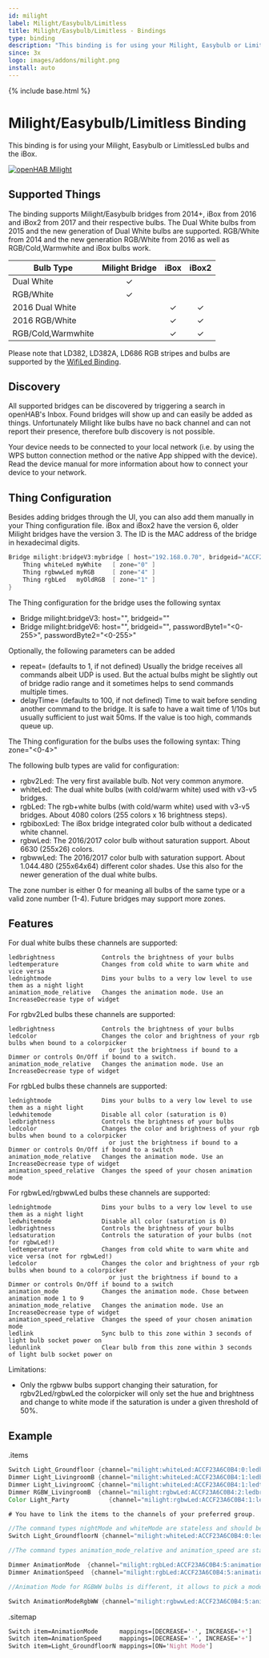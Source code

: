 ```yaml
---
id: milight
label: Milight/Easybulb/Limitless
title: Milight/Easybulb/Limitless - Bindings
type: binding
description: "This binding is for using your Milight, Easybulb or LimitlessLed bulbs and the iBox."
since: 3x
logo: images/addons/milight.png
install: auto
---
```


<!-- Attention authors: Do not edit directly. Please add your changes to the appropriate source repository -->

{% include base.html %}

# Milight/Easybulb/Limitless Binding

<AddonLogo />

This binding is for using your Milight, Easybulb or LimitlessLed bulbs and the iBox.

[![openHAB Milight](https://img.youtube.com/vi/zNe9AkQbfmc/0.jpg)](https://www.youtube.com/watch?v=zNe9AkQbfmc)

## Supported Things

The binding supports Milight/Easybulb bridges from 2014+, iBox from 2016 and iBox2 from 2017 and their respective bulbs.
The Dual White bulbs from 2015 and the new generation of Dual White bulbs are supported.
RGB/White from 2014 and the new generation RGB/White from 2016 as well as RGB/Cold,Warmwhite and iBox bulbs work.

| Bulb Type          | Milight Bridge | iBox  | iBox2 |
|--------------------|:--------------:|:-----:|:-----:|
| Dual White         |       ✓        |       |       |
| RGB/White          |       ✓        |       |       |
| 2016 Dual White    |                |   ✓   |   ✓   |
| 2016 RGB/White     |                |   ✓   |   ✓   |
| RGB/Cold,Warmwhite |                |   ✓   |   ✓   |

Please note that LD382, LD382A, LD686 RGB stripes and bulbs are supported by the
[WifiLed Binding](https://www.openhab.org/addons/bindings/wifiled/).

## Discovery

All supported bridges can be discovered by triggering a search in openHAB's Inbox.
Found bridges will show up and can easily be added as things.
Unfortunately Milight like bulbs have no back channel and can not report their presence, therefore
bulb discovery is not possible.

Your device needs to be connected to your local network (i.e. by using the WPS button connection method or the native App shipped with the device).
Read the device manual for more information about how to connect your device to your network.

## Thing Configuration

Besides adding bridges through the UI, you can also add them manually in your Thing
configuration file.
iBox and iBox2 have the version 6, older Milight bridges have the version 3.
The ID is the MAC address of the bridge in hexadecimal digits.

```java
Bridge milight:bridgeV3:mybridge [ host="192.168.0.70", bridgeid="ACCF23A6C0B4", passwordByte1=0, passwordByte2=0, repeat=2, delayTime=75 ] {
    Thing whiteLed myWhite   [ zone="0" ]
    Thing rgbwwLed myRGB     [ zone="4" ]
    Thing rgbLed   myOldRGB  [ zone="1" ]
}
```

The Thing configuration for the bridge uses the following syntax

- Bridge milight:bridgeV3:<any name> host="<IP-Address of bridge>", bridgeid="<mac>"
- Bridge milight:bridgeV6:<any name> host="<IP-Address of bridge>", bridgeid="<mac>", passwordByte1="<0-255>", passwordByte2="<0-255>"

Optionally, the following parameters can be added

- repeat=<integer> (defaults to 1, if not defined)
  Usually the bridge receives all commands albeit UDP is used. But the actual bulbs might be slightly out of bridge radio range and it sometimes helps to send commands multiple times.
- delayTime=<integer for ms> (defaults to 100, if not defined)
  Time to wait before sending another command to the bridge. It is safe to have a wait time of 1/10s but usually sufficient to just wait 50ms. If the value is too high, commands queue up.

The Thing configuration for the bulbs uses the following syntax:
Thing <type of bulb> <any name> zone="<0-4>"

The following bulb types are valid for configuration:

- rgbv2Led:   The very first available bulb. Not very common anymore.
- whiteLed:   The dual white bulbs (with cold/warm white) used with v3-v5 bridges.
- rgbLed:     The rgb+white bulbs (with cold/warm white) used with v3-v5 bridges. About 4080 colors (255 colors x 16 brightness steps).
- rgbiboxLed: The iBox bridge integrated color bulb without a dedicated white channel.
- rgbwLed:    The 2016/2017 color bulb without saturation support. About 6630 (255x26) colors.
- rgbwwLed:   The 2016/2017 color bulb with saturation support. About 1.044.480 (255x64x64) different color shades. Use this also for the newer generation of the dual white bulbs.

The zone number is either 0 for meaning all bulbs of the same type or a valid zone number (1-4).
Future bridges may support more zones.

## Features

For dual white bulbs these channels are supported:

```text
ledbrightness             Controls the brightness of your bulbs
ledtemperature            Changes from cold white to warm white and vice versa
lednightmode              Dims your bulbs to a very low level to use them as a night light
animation_mode_relative   Changes the animation mode. Use an IncreaseDecrease type of widget
```

For rgbv2Led bulbs these channels are supported:

```text
ledbrightness             Controls the brightness of your bulbs
ledcolor                  Changes the color and brightness of your rgb bulbs when bound to a colorpicker
                            or just the brightness if bound to a Dimmer or controls On/Off if bound to a switch.
animation_mode_relative   Changes the animation mode. Use an IncreaseDecrease type of widget
```

For rgbLed bulbs these channels are supported:

```text
lednightmode              Dims your bulbs to a very low level to use them as a night light
ledwhitemode              Disable all color (saturation is 0)
ledbrightness             Controls the brightness of your bulbs
ledcolor                  Changes the color and brightness of your rgb bulbs when bound to a colorpicker
                            or just the brightness if bound to a Dimmer or controls On/Off if bound to a switch
animation_mode_relative   Changes the animation mode. Use an IncreaseDecrease type of widget
animation_speed_relative  Changes the speed of your chosen animation mode
```

For rgbwLed/rgbwwLed bulbs these channels are supported:

```text
lednightmode              Dims your bulbs to a very low level to use them as a night light
ledwhitemode              Disable all color (saturation is 0)
ledbrightness             Controls the brightness of your bulbs
ledsaturation             Controls the saturation of your bulbs (not for rgbwLed!)
ledtemperature            Changes from cold white to warm white and vice versa (not for rgbwLed!)
ledcolor                  Changes the color and brightness of your rgb bulbs when bound to a colorpicker
                            or just the brightness if bound to a Dimmer or controls On/Off if bound to a switch
animation_mode            Changes the animation mode. Chose between animation mode 1 to 9
animation_mode_relative   Changes the animation mode. Use an IncreaseDecrease type of widget
animation_speed_relative  Changes the speed of your chosen animation mode
ledlink                   Sync bulb to this zone within 3 seconds of light bulb socket power on
ledunlink                 Clear bulb from this zone within 3 seconds of light bulb socket power on
```

Limitations:

- Only the rgbww bulbs support changing their saturation, for rgbv2Led/rgbwLed the colorpicker will only set the hue and brightness and change to white mode if the saturation is under a given threshold of 50%.

## Example

.items

```java
Switch Light_Groundfloor {channel="milight:whiteLed:ACCF23A6C0B4:0:ledbrightness"}  //Switch for all white bulbs
Dimmer Light_LivingroomB {channel="milight:whiteLed:ACCF23A6C0B4:1:ledbrightness"}  //Dimmer changing brightness for bulb in zone 1
Dimmer Light_LivingroomC {channel="milight:whiteLed:ACCF23A6C0B4:1:ledtemperature"} //Dimmer changing colorTemperature for bulb in zone 1
Dimmer RGBW_LivingroomB  {channel="milight:rgbwLed:ACCF23A6C0B4:2:ledbrightness"}   //Dimmer changing brightness for RGBW bulb in zone 2
Color Light_Party           {channel="milight:rgbwLed:ACCF23A6C0B4:1:ledcolor"}        //Colorpicker for rgb bulbs

# You have to link the items to the channels of your preferred group.

//The command types nightMode and whiteMode are stateless and should be configured as pushbuttons as they only support a trigger action:
Switch Light_GroundfloorN {channel="milight:whiteLed:ACCF23A6C0B4:0:lednightmode", autoupdate="false"} //Activate the NightMode for all bulbs

//The command types animation_mode_relative and animation_speed are stateless and should be configured as pushbuttons as they only support INCREASE and DECREASE commands:

Dimmer AnimationMode  {channel="milight:rgbLed:ACCF23A6C0B4:5:animation_mode_relative", autoupdate="false"}
Dimmer AnimationSpeed  {channel="milight:rgbLed:ACCF23A6C0B4:5:animation_speed", autoupdate="false"}

//Animation Mode for RGBWW bulbs is different, it allows to pick a mode directly.

Switch AnimationModeRgbWW {channel="milight:rgbwwLed:ACCF23A6C0B4:5:animation_mode"}
```

.sitemap

```perl
Switch item=AnimationMode      mappings=[DECREASE='-', INCREASE='+']
Switch item=AnimationSpeed     mappings=[DECREASE='-', INCREASE='+']
Switch item=Light_GroundfloorN mappings=[ON='Night Mode']
```
